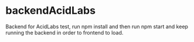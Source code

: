 # backendAcidLabs
Backend for AcidLabs test, run npm install and then run npm start and keep running the backend in order to frontend to load.

